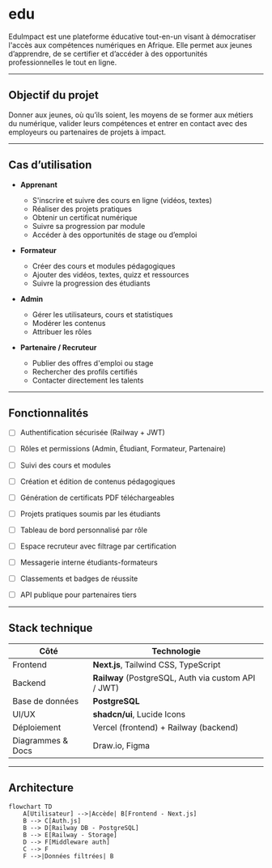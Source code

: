 # edu
EduImpact est une plateforme éducative tout-en-un visant à démocratiser l'accès aux compétences numériques en Afrique. Elle permet aux jeunes d’apprendre, de se certifier et d’accéder à des opportunités professionnelles le tout en ligne.

---

## Objectif du projet

Donner aux jeunes, où qu’ils soient, les moyens de se former aux métiers du numérique, valider leurs compétences et entrer en contact avec des employeurs ou partenaires de projets à impact.

---

## Cas d’utilisation

- **Apprenant**
  - S'inscrire et suivre des cours en ligne (vidéos, textes)
  - Réaliser des projets pratiques
  - Obtenir un certificat numérique
  - Suivre sa progression par module
  - Accéder à des opportunités de stage ou d’emploi

- **Formateur**
  - Créer des cours et modules pédagogiques
  - Ajouter des vidéos, textes, quizz et ressources
  - Suivre la progression des étudiants

- **Admin**
  - Gérer les utilisateurs, cours et statistiques
  - Modérer les contenus
  - Attribuer les rôles

- **Partenaire / Recruteur**
  - Publier des offres d'emploi ou stage
  - Rechercher des profils certifiés
  - Contacter directement les talents

---
## Fonctionnalités

- [ ] Authentification sécurisée (Railway + JWT)
- [ ] Rôles et permissions (Admin, Étudiant, Formateur, Partenaire)
- [ ] Suivi des cours et modules
- [ ] Création et édition de contenus pédagogiques
- [ ] Génération de certificats PDF téléchargeables
- [ ] Projets pratiques soumis par les étudiants
- [ ] Tableau de bord personnalisé par rôle
- [ ] Espace recruteur avec filtrage par certification
- [ ] Messagerie interne étudiants-formateurs
- [ ] Classements et badges de réussite
- [ ] API publique pour partenaires tiers


---

## Stack technique

| Côté | Technologie |
|------|-------------|
| Frontend | **Next.js**, Tailwind CSS, TypeScript |
| Backend | **Railway** (PostgreSQL, Auth via custom API / JWT) |
| Base de données | **PostgreSQL** |
| UI/UX | **shadcn/ui**, Lucide Icons |
| Déploiement | Vercel (frontend) + Railway (backend) |
| Diagrammes & Docs | Draw.io, Figma |

---

## Architecture

```mermaid
flowchart TD
    A[Utilisateur] -->|Accède| B[Frontend - Next.js]
    B --> C[Auth.js]
    B --> D[Railway DB - PostgreSQL]
    B --> E[Railway - Storage]
    D --> F[Middleware auth]
    C --> F
    F -->|Données filtrées| B
